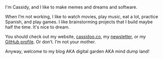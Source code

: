 I'm Cassidy, and I like to make memes and dreams and software.

When I’m not working, I like to watch movies, play music, eat a lot, practice Spanish, and play games. I like brainstorming projects that I build maybe half the time. It's nice to dream.

You should check out my website, [cassidoo.co](https://cassidoo.co), my [newsletter](https://cassidoo.co/newsletter), or my [GitHub profile](https://github.com/cassidoo). Or don’t. I’m not your mother.

Anyway, welcome to my blog AKA digital garden AKA mind dump land!
